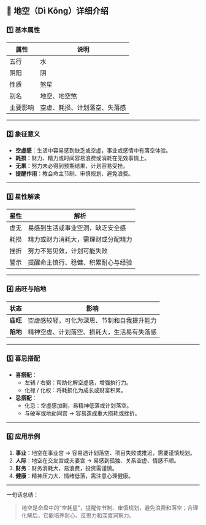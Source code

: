 ## 🌟 地空（Dì Kōng）详细介绍

### 1️⃣ 基本属性

| 属性     | 说明                         |
| -------- | ---------------------------- |
| 五行     | 水                           |
| 阴阳     | 阴                           |
| 性质     | 煞星                         |
| 别名     | 地空、地空煞                 |
| 主要影响 | 空虚、耗损、计划落空、失落感 |

------

### 2️⃣ 象征意义

- **空虚感**：生活中容易感到缺乏或空虚，事业或感情中有落空体验。
- **耗损**：财力、精力或时间容易浪费或消耗在无效事情上。
- **无果**：努力未必得到预期结果，计划容易受挫。
- **提醒作用**：教会命主节制、审慎规划、避免浪费。

------

### 3️⃣ 星性解读

| 星性 | 解析                               |
| ---- | ---------------------------------- |
| 虚无 | 易感到生活或事业空洞，缺乏安全感   |
| 耗损 | 精力或财力消耗大，需理财或分配精力 |
| 挫折 | 努力不易见效，计划可能失败         |
| 警示 | 提醒命主慎行、稳健、积累耐心与经验 |

------

### 4️⃣ 庙旺与陷地

| 状态     | 影响                                       |
| -------- | ------------------------------------------ |
| **庙旺** | 空虚感较轻，可化为深思、节制和自我提升能力 |
| **陷地** | 精神空虚、计划落空、损耗大，生活易有失落感 |

------

### 5️⃣ 喜忌搭配

- **喜搭配**：
  - 左辅 / 右弼：帮助化解空虚感，增强执行力。
  - 化禄 / 化权：将耗损化为成长或财富积累。
- **忌搭配**：
  - 化忌：空虚感加剧，易精神低落或计划落空。
  - 与破军或地劫同宫 → 容易造成重大损耗或挫折。

------

### 6️⃣ 应用示例

1. **事业**：地空在事业宫 → 容易遇计划落空、项目失败或推迟，需要谨慎规划。
2. **人际**：地空在交友宫或夫妻宫 → 易感到孤独、关系空虚、情感不顺。
3. **财务**：财务消耗大，易浪费，投资需谨慎。
4. **健康**：精神压力大、情绪低落，需注意心理健康。

------

一句话总结：

> 地空是命盘中的“空耗星”，提醒你节制、审慎规划，避免浪费和落空；合理化解后，它能培养耐心、反思力和深度洞察力。